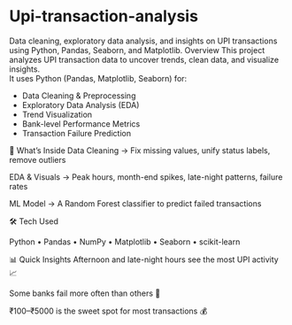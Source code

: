 # Upi-transaction-analysis
Data cleaning, exploratory data analysis, and insights on UPI transactions using Python, Pandas, Seaborn, and Matplotlib.
Overview
This project analyzes UPI transaction data to uncover trends, clean data, and visualize insights.  
It uses Python (Pandas, Matplotlib, Seaborn) for:
- Data Cleaning & Preprocessing
- Exploratory Data Analysis (EDA)
- Trend Visualization
- Bank-level Performance Metrics
- Transaction Failure Prediction


📂 What’s Inside
Data Cleaning → Fix missing values, unify status labels, remove outliers

EDA & Visuals → Peak hours, month-end spikes, late-night patterns, failure rates

ML Model → A Random Forest classifier to predict failed transactions

🛠 Tech Used

Python • Pandas • NumPy • Matplotlib • Seaborn • scikit-learn

📊 Quick Insights
Afternoon and late-night hours see the most UPI activity 📈

Some banks fail more often than others 🚨

₹100–₹5000 is the sweet spot for most transactions 💰

